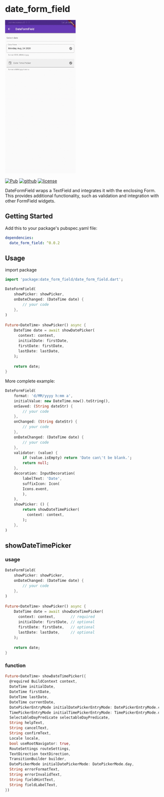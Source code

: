 # date_form_field

<img src="https://raw.githubusercontent.com/sanpyaelin/flutter-date-form-field/master/demo/screenshot.gif" alt="Demo App" style="margin:auto" height="500">

<a href="https://pub.dev/packages/date_form_field"><img src="https://img.shields.io/pub/v/date_form_field.svg" alt="Pub"></a>
<a href="https://github.com/hacktons/convex_bottom_bar"><img src="https://img.shields.io/badge/platform-flutter-ff69b4.svg" alt="github"></a>
<a href="https://github.com/sanpyaelin/flutter-date-form-field/blob/master/LICENSE"><img src="https://img.shields.io/github/license/sanpyaelin/flutter-date-form-field.svg" alt="license"></a>

DateFormField wraps a TextField and integrates it with the enclosing Form. This provides additional functionality, such as validation and integration with other FormField widgets.


## Getting Started 

Add this to your package's pubspec.yaml file:

```yml
dependencies:
  date_form_field: ^0.0.2
```

## Usage

import package
```dart
import 'package:date_form_field/date_form_field.dart';
```

```dart
DateFormField(
    showPicker: showPicker,
    onDateChanged: (DateTime date) {
        // your code
    },
)

Future<DateTime> showPicker() async {
    DateTime date = await showDatePicker(
      context: context,
      initialDate: firstDate,
      firstDate: firstDate,
      lastDate: lastDate,
    );

    return date;
}
```

More complete example:

```dart
DateFormField(
    format: 'd/MM/yyyy h:mm a',
    initialValue: new DateTime.now().toString(),  
    onSaved: (String dateStr) {
        // your code
    },
    onChanged: (String dateStr) {
        // your code
    },
    onDateChanged: (DateTime date) {
        // your code
    },
    validator: (value) {
        if (value.isEmpty) return 'Date can\'t be blank.';
        return null;
    },
    decoration: InputDecoration(
        labelText: 'Date',
        suffixIcon: Icon(
        Icons.event,
        ),
    ),
    showPicker: () {
        return showDateTimePicker(
          context: context,
        );
    },
)

```


## showDateTimePicker 

### usage
```dart
DateFormField(
    showPicker: showPicker,
    onDateChanged: (DateTime date) {
        // your code
    },
)

Future<DateTime> showPicker() async {
    DateTime date = await showDateTimePicker(
      context: context,       // required
      initialDate: firstDate, // optional
      firstDate: firstDate,   // optional
      lastDate: lastDate,     // optional
    );

    return date;
}
```

### function

```dart
Future<DateTime> showDateTimePicker({
  @required BuildContext context,
  DateTime initialDate,
  DateTime firstDate,
  DateTime lastDate,
  DateTime currentDate,
  DatePickerEntryMode initialDatePickerEntryMode: DatePickerEntryMode.calendar,
  TimePickerEntryMode initialTimePickerEntryMode: TimePickerEntryMode.dial,
  SelectableDayPredicate selectableDayPredicate,
  String helpText,
  String cancelText,
  String confirmText,
  Locale locale,
  bool useRootNavigator: true,
  RouteSettings routeSettings,
  TextDirection textDirection,
  TransitionBuilder builder,
  DatePickerMode initialDatePickerMode: DatePickerMode.day,
  String errorFormatText,
  String errorInvalidText,
  String fieldHintText,
  String fieldLabelText,
})
```